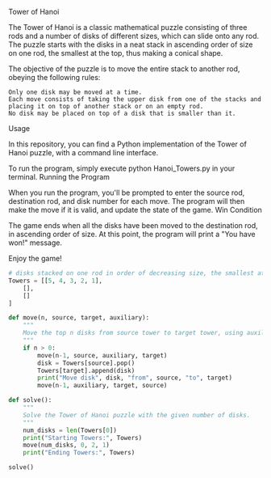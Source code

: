 Tower of Hanoi

The Tower of Hanoi is a classic mathematical puzzle consisting of three rods and a number of disks of different sizes, which can slide onto any rod. The puzzle starts with the disks in a neat stack in ascending order of size on one rod, the smallest at the top, thus making a conical shape.

The objective of the puzzle is to move the entire stack to another rod, obeying the following rules:

    Only one disk may be moved at a time.
    Each move consists of taking the upper disk from one of the stacks and placing it on top of another stack or on an empty rod.
    No disk may be placed on top of a disk that is smaller than it.

Usage

In this repository, you can find a Python implementation of the Tower of Hanoi puzzle, with a command line interface.

To run the program, simply execute python Hanoi_Towers.py in your terminal.
Running the Program

When you run the program, you'll be prompted to enter the source rod, destination rod, and disk number for each move. The program will then make the move if it is valid, and update the state of the game.
Win Condition

The game ends when all the disks have been moved to the destination rod, in ascending order of size. At this point, the program will print a "You have won!" message.

Enjoy the game!




```python
# disks stacked on one rod in order of decreasing size, the smallest at the top
Towers = [[5, 4, 3, 2, 1],
    [],
    []
]

def move(n, source, target, auxiliary):
    """
    Move the top n disks from source tower to target tower, using auxiliary tower as buffer.
    """
    if n > 0:
        move(n-1, source, auxiliary, target)
        disk = Towers[source].pop()
        Towers[target].append(disk)
        print("Move disk", disk, "from", source, "to", target)
        move(n-1, auxiliary, target, source)

def solve():
    """
    Solve the Tower of Hanoi puzzle with the given number of disks.
    """
    num_disks = len(Towers[0])
    print("Starting Towers:", Towers)
    move(num_disks, 0, 2, 1)
    print("Ending Towers:", Towers)

solve()